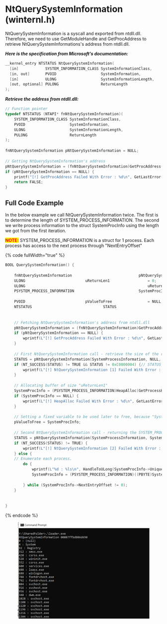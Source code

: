 # NtQuerySystemInformation (winternl.h)

NtQuerySystemInformation is a syscall and exported from ntdll.dll. Therefore, we need to use GetModuleHandle and GetProcAddress to retrieve NtQuerySystemInformations's address from ntdll.dll.

_**Here is the specification from Microsoft's documentation:**_

```c
__kernel_entry NTSTATUS NtQuerySystemInformation(
  [in]            SYSTEM_INFORMATION_CLASS SystemInformationClass,
  [in, out]       PVOID                    SystemInformation,
  [in]            ULONG                    SystemInformationLength,
  [out, optional] PULONG                   ReturnLength
);
```

_**Retrieve the address from ntdll.dll:**_

```c
// Function pointer
typedef NTSTATUS (NTAPI* fnNtQuerySystemInformation)(
	SYSTEM_INFORMATION_CLASS SystemInformationClass,
	PVOID                    SystemInformation,
	ULONG                    SystemInformationLength,
	PULONG                   ReturnLength
);

fnNtQuerySystemInformation pNtQuerySystemInformation = NULL;

// Getting NtQuerySystemInformation's address
pNtQuerySystemInformation = (fnNtQuerySystemInformation)GetProcAddress(GetModuleHandle(L"NTDLL.DLL"), "NtQuerySystemInformation");
if (pNtQuerySystemInformation == NULL) {
	printf("[!] GetProcAddress Failed With Error : %d\n", GetLastError());
	return FALSE;
}

```



## Full Code Example

In the below example we call NtQuerySystemInformation twice. The first is to determine the length of SYSTEM\_PROCESS\_INFORMATION. The second we write process information to the struct SystemProcInfo using the length we got from the first iteration.

<mark style="color:red;">**NOTE:**</mark> SYSTEM\_PROCESS\_INFORMATION is a struct for 1 process. Each process has access to the next process through "NextEntryOffset"

{% code fullWidth="true" %}
```c
BOOL QuerySystemInformation() {

    fnNtQuerySystemInformation		                        pNtQuerySystemInformation   = NULL;
    ULONG							uReturnLen1                 = 0;
    ULONG                                                       uReturnLen2                 = 0;
    PSYSTEM_PROCESS_INFORMATION		                        SystemProcInfo              = NULL;

    PVOID							pValueToFree                = NULL;
    NTSTATUS						        STATUS                      ;

    
    // Fetching NtQuerySystemInformation's address from ntdll.dll
    pNtQuerySystemInformation = (fnNtQuerySystemInformation)GetProcAddress(GetModuleHandle(L"NTDLL.DLL"), "NtQuerySystemInformation");
    if (pNtQuerySystemInformation == NULL) {
        wprintf(L"[!] GetProcAddress Failed With Error : %d\n", GetLastError());
    }

    // First NtQuerySystemInformation call - retrieve the size of the return buffer (uReturnLen1)
    STATUS = pNtQuerySystemInformation(SystemProcessInformation, NULL, 0, &uReturnLen1);
    if (NT_SUCCESS(STATUS) != TRUE && STATUS != 0xC0000004) {// STATUS_INFO_LENGTH_MISMATCH
        wprintf(L"[!] NtQuerySystemInformation [1] Failed With Error : 0x%0.8X \n", STATUS);
    }

    // Allocating buffer of size "uReturnLen1"
    SystemProcInfo = (PSYSTEM_PROCESS_INFORMATION)HeapAlloc(GetProcessHeap(), HEAP_ZERO_MEMORY, (SIZE_T)uReturnLen1);
    if (SystemProcInfo == NULL) {
        wprintf(L"[!] HeapAlloc Failed With Error : %d\n", GetLastError());
    }

    // Setting a fixed variable to be used later to free, because "SystemProcInfo" will be modefied
    pValueToFree = SystemProcInfo;

    // Second NtQuerySystemInformation call - returning the SYSTEM_PROCESS_INFORMATION array (SystemProcInfo)
    STATUS = pNtQuerySystemInformation(SystemProcessInformation, SystemProcInfo, uReturnLen1, &uReturnLen2);
    if (NT_SUCCESS(STATUS) != TRUE) {
        wprintf(L"[!] NtQuerySystemInformation [2] Failed With Error : 0x%0.8X \n", STATUS);
    } else {
    // Enumerate each process.
        do {
            wprintf(L"%d : %ls\n", HandleToULong(SystemProcInfo->UniqueProcessId), SystemProcInfo->ImageName.Buffer);
            SystemProcInfo = (PSYSTEM_PROCESS_INFORMATION)((PBYTE)SystemProcInfo + SystemProcInfo->NextEntryOffset);

        } while (SystemProcInfo->NextEntryOffset != 0);
    }


}
```
{% endcode %}





<figure><img src="../../.gitbook/assets/image (47).png" alt=""><figcaption></figcaption></figure>
